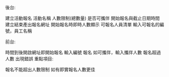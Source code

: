 後台:

建立活動報名
    活動名稱
    人數限制(總數量)
    是否可攜伴
    開始報名與截止日期時間
    建立結束產出報名網址
    開始報名時即時人數顯示
可報名人員清單
    輸入可報名的編號，員工名稱


前台:

時間到後開啟網址即開始報名
    輸入編號 報名
    如可攜伴，輸入攜伴人數
    報名超過人數 出現錯誤
    重點項目:

報名不能超出人數限制
如有即實報名人數更佳